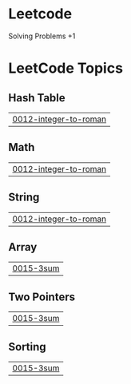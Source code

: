 # Leetcode
Solving Problems +1

<!---LeetCode Topics Start-->
# LeetCode Topics
## Hash Table
|  |
| ------- |
| [0012-integer-to-roman](https://github.com/Hisam968/Leetcode/tree/master/0012-integer-to-roman) |
## Math
|  |
| ------- |
| [0012-integer-to-roman](https://github.com/Hisam968/Leetcode/tree/master/0012-integer-to-roman) |
## String
|  |
| ------- |
| [0012-integer-to-roman](https://github.com/Hisam968/Leetcode/tree/master/0012-integer-to-roman) |
## Array
|  |
| ------- |
| [0015-3sum](https://github.com/Hisam968/Leetcode/tree/master/0015-3sum) |
## Two Pointers
|  |
| ------- |
| [0015-3sum](https://github.com/Hisam968/Leetcode/tree/master/0015-3sum) |
## Sorting
|  |
| ------- |
| [0015-3sum](https://github.com/Hisam968/Leetcode/tree/master/0015-3sum) |
<!---LeetCode Topics End-->